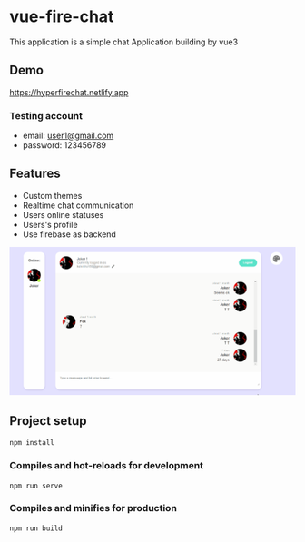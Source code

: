 # vue-fire-chat
This application is a simple chat Application building by vue3

## Demo
https://hyperfirechat.netlify.app

### Testing account
- email: user1@gmail.com
- password: 123456789

## Features
- Custom themes
- Realtime chat communication
- Users online statuses
- Users's profile
- Use firebase as backend

![image](https://github.com/kelvinho1020/fire-chat/blob/master/Animation.gif)

## Project setup
```
npm install
```

### Compiles and hot-reloads for development
```
npm run serve
```

### Compiles and minifies for production
```
npm run build
```
